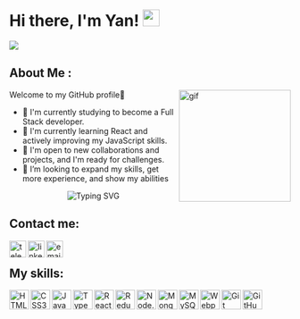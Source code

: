 <div id="header">
    <h1>
        Hi there, I'm Yan!
        <img src="https://media.giphy.com/media/hvRJCLFzcasrR4ia7z/giphy.gif" width="30px" />
    </h1>
    <div>
        <a href="https://www.codewars.com/users/YanLozovskyi">
            <img src="https://www.codewars.com/users/YanLozovskyi/badges/small" />
        </a>
    </div>
</div>

## About Me :

<img alt="gif" width="200px" align="right" src="https://media.tenor.com/aD7y5Tg9BzwAAAAC/web-design-modern-web-gif.gif" />

Welcome to my GitHub profile💪

- 🔭 I'm currently studying to become a Full Stack developer.
- 🌱 I'm currently learning React and actively improving my JavaScript skills.
- 👯 I'm open to new collaborations and projects, and I'm ready for challenges.
- 🤔 I’m looking to expand my skills, get more experience, and show my abilities 

<p align="center">
            <img src="https://readme-typing-svg.herokuapp.com?font=Fira+Code&duration=5000&pause=500&color=00A42D&center=true&repeat=true&vCenter=true&width=650&lines=Coding+My+Way+to+Innovation."
                alt="Typing SVG" />
        </p>

## Contact me:
[<img align="left" alt="telegram" width="30px" src="https://cdn-icons-png.flaticon.com/512/2111/2111646.png" />][Telegram]
[<img align="left" alt="linkedIn" width="30px" src="https://cdn-icons-png.flaticon.com/512/174/174857.png" />][LinkedIn]
[<img align="left" alt="email" width="30px" src="https://i.ibb.co/0Mr1ZMr/gmail.png" />][Email]

<br>

## My skills:
<img align="left" alt="HTML5" width="35px" src="https://cdn-icons-png.flaticon.com/512/1051/1051277.png" />
<img align="left" alt="CSS3" width="35px" src="https://cdn-icons-png.flaticon.com/512/732/732190.png" />
<img align="left" alt="JavaScript" width="35px" src="https://cdn-icons-png.flaticon.com/512/5968/5968292.png" />
<img align="left" alt="TypeScript" width="35px" src="https://cdn-icons-png.flaticon.com/512/5968/5968381.png" />
<img align="left" alt="ReactJS" width="35px" src="https://cdn-icons-png.flaticon.com/512/1183/1183621.png" />
<img align="left" alt="Redux" width="35px" src="https://i.ibb.co/0cj9MGy/redux.png" />
<img align="left" alt="Node.js" width="35px" src="https://cdn-icons-png.flaticon.com/512/919/919825.png" />
<img align="left" alt="MongoDB" width="35px" src="https://i.ibb.co/54yxf1R/mongodb.png" />
<img align="left" alt="MySQL" width="35px" src="https://i.ibb.co/jvtwpC4/mysql.png" />
<img align="left" alt="Webpack" width="35px" src="https://i.ibb.co/BBxMQQS/webpack.png" />
<img align="left" alt="Git" width="35px" src="https://cdn-icons-png.flaticon.com/512/2111/2111288.png" />
<img align="left" alt="GitHub" width="35px" src="https://cdn-icons-png.flaticon.com/512/733/733609.png" />

[Telegram]: https://t.me/Bizzy2517
[LinkedIn]: https://www.linkedin.com/in/yanlozovskyi/
[Email]: mailto:yanlozovskiy@gmail.com
